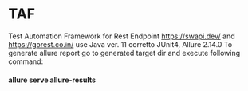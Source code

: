 # TAF
Test Automation Framework for 
Rest Endpoint https://swapi.dev/
and https://gorest.co.in/
use Java ver. 11 corretto
JUnit4, Allure 2.14.0
To generate allure report go to generated target dir and execute following command:
#### allure serve allure-results
